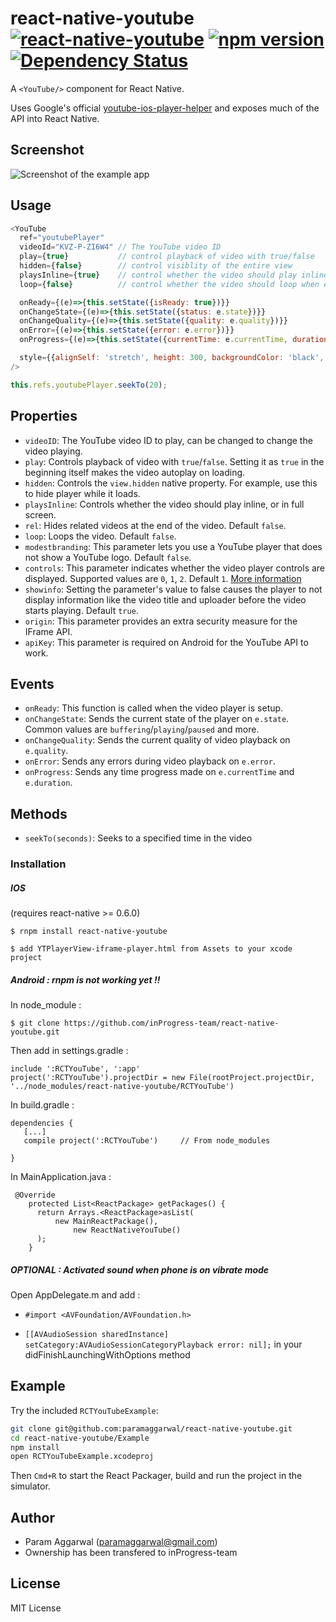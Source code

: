 # react-native-youtube [![react-native-youtube](http://img.shields.io/npm/dm/react-native-youtube.svg)](https://www.npmjs.org/package/react-native-youtube) [![npm version](https://badge.fury.io/js/react-native-youtube.svg)](http://badge.fury.io/js/react-native-youtube) [![Dependency Status](https://david-dm.org/inProgress-team/react-native-youtube.svg)](https://david-dm.org/inProgress-team/react-native-youtube)
A `<YouTube/>` component for React Native.

Uses Google's official [youtube-ios-player-helper](https://github.com/youtube/youtube-ios-player-helper) and exposes much of the API into React Native.

## Screenshot

![Screenshot of the example app](https://github.com/paramaggarwal/react-native-youtube/raw/master/Screenshot.png)

## Usage

```javascript
<YouTube
  ref="youtubePlayer"
  videoId="KVZ-P-ZI6W4" // The YouTube video ID
  play={true}           // control playback of video with true/false
  hidden={false}        // control visiblity of the entire view
  playsInline={true}    // control whether the video should play inline
  loop={false}          // control whether the video should loop when ended

  onReady={(e)=>{this.setState({isReady: true})}}
  onChangeState={(e)=>{this.setState({status: e.state})}}
  onChangeQuality={(e)=>{this.setState({quality: e.quality})}}
  onError={(e)=>{this.setState({error: e.error})}}
  onProgress={(e)=>{this.setState({currentTime: e.currentTime, duration: e.duration})}}

  style={{alignSelf: 'stretch', height: 300, backgroundColor: 'black', marginVertical: 10}}
/>
```
```javascript
this.refs.youtubePlayer.seekTo(20);
```

## Properties

* `videoID`: The YouTube video ID to play, can be changed to change the video playing.
* `play`: Controls playback of video with `true`/`false`. Setting it as `true` in the beginning itself makes the video autoplay on loading.
* `hidden`: Controls the `view.hidden` native property. For example, use this to hide player while it loads.
* `playsInline`: Controls whether the video should play inline, or in full screen.
* `rel`: Hides related videos at the end of the video. Default `false`.
* `loop`: Loops the video. Default `false`.
* `modestbranding`: This parameter lets you use a YouTube player that does not show a YouTube logo. Default `false`.
* `controls`: This parameter indicates whether the video player controls are displayed. Supported values are `0`, `1`, `2`. Default `1`. [More information](https://developers.google.com/youtube/player_parameters?hl=en#controls)
* `showinfo`: Setting the parameter's value to false causes the player to not display information like the video title and uploader before the video starts playing. Default `true`.
* `origin`: This parameter provides an extra security measure for the IFrame API.
* `apiKey`: This parameter is required on Android for the YouTube API to work.

## Events

* `onReady`: This function is called when the video player is setup.
* `onChangeState`: Sends the current state of the player on `e.state`. Common values are `buffering`/`playing`/`paused` and more.
* `onChangeQuality`: Sends the current quality of video playback on `e.quality`.
* `onError`: Sends any errors during video playback on `e.error`.
* `onProgress`: Sends any time progress made on `e.currentTime` and `e.duration`.

## Methods

* `seekTo(seconds)`: Seeks to a specified time in the video

### Installation

##### IOS
(requires react-native >= 0.6.0)

`$ rnpm install react-native-youtube`

`$ add YTPlayerView-iframe-player.html from Assets to your xcode project`

##### Android : rnpm is not working yet !!

In node_module :

`$ git clone https://github.com/inProgress-team/react-native-youtube.git`

Then add in settings.gradle :
 ```
include ':RCTYouTube', ':app'
project(':RCTYouTube').projectDir = new File(rootProject.projectDir, '../node_modules/react-native-youtube/RCTYouTube')
 ```
In build.gradle :

 ```
 dependencies {
    [...]
    compile project(':RCTYouTube')     // From node_modules
   
} 
```

In MainApplication.java :
```
 @Override
    protected List<ReactPackage> getPackages() {
      return Arrays.<ReactPackage>asList(
          new MainReactPackage(),
              new ReactNativeYouTube()
      );
    }
 ```

##### OPTIONAL : Activated sound when phone is on vibrate mode

Open AppDelegate.m and add :

* `#import <AVFoundation/AVFoundation.h>`

* `[[AVAudioSession sharedInstance] setCategory:AVAudioSessionCategoryPlayback error: nil];` in your didFinishLaunchingWithOptions method

## Example
Try the included `RCTYouTubeExample`:

```sh
git clone git@github.com:paramaggarwal/react-native-youtube.git
cd react-native-youtube/Example
npm install
open RCTYouTubeExample.xcodeproj
```
Then `Cmd+R` to start the React Packager, build and run the project in the simulator.

## Author
* Param Aggarwal (paramaggarwal@gmail.com)
* Ownership has been transfered to inProgress-team

## License
MIT License

